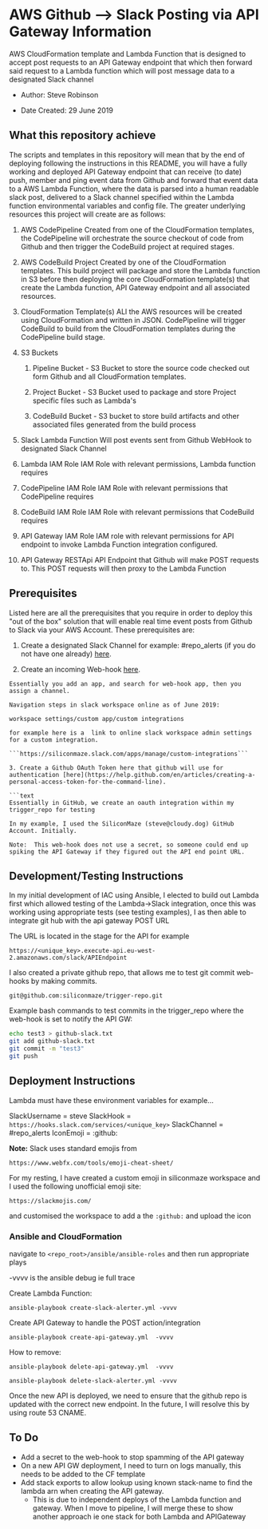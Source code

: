 # AWS Github --> Slack Posting via API Gateway Information

AWS CloudFormation template and Lambda Function that is designed to accept post requests to an API Gateway endpoint  that which then forward said request to a Lambda function which will post message data to a designated Slack channel

- Author: Steve Robinson

- Date Created: 29 June 2019

## What  this repository achieve

The scripts and templates in this repository will mean that by the end of deploying following the instructions in this README, you will have a fully working and deployed API Gateway endpoint that can receive (to date) push, member and ping event data from Github and forward that event data to a AWS Lambda Function, where the data is parsed into a human readable slack post, delivered to a Slack channel specified within the Lambda function environmental variables and config file. The greater underlying resources this project will create are as follows:

1. AWS CodePipeline
Created  from one of the CloudFormation templates, the CodePipeline will orchestrate the source checkout of code from Github and then trigger the CodeBuild project at required stages.
2. AWS CodeBuild Project
Created by one of the CloudFormation templates. This build project will package and store the Lambda function in S3 before then deploying the core CloudFormation template(s) that create the Lambda function, API Gateway endpoint and all associated resources.
3. CloudFormation Template(s)
ALl the AWS resources will be created using CloudFormation and written in JSON. CodePipeline will trigger CodeBuild to build from the CloudFormation templates during the CodePipeline build stage.
4. S3 Buckets
    1. Pipeline Bucket - S3 Bucket to store the source code checked out form Github and all CloudFormation templates. 

    2. Project Bucket - S3 Bucket used to package and store Project specific files such as Lambda's

    3. CodeBuild Bucket - S3 bucket to store build artifacts and other associated files generated from the build process

5. Slack Lambda Function
Will post events sent from Github WebHook to designated Slack Channel
6. Lambda IAM Role
IAM Role with relevant permissions, Lambda function requires
7. CodePipeline IAM Role
IAM Role with relevant permissions that CodePipeline requires
8. CodeBuild IAM Role
IAM Role with relevant permissions that CodeBuild requires
9. API Gateway IAM Role
IAM role with relevant permissions for API endpoint to invoke Lambda Function integration configured. 
10. API Gateway RESTApi
API Endpoint that Github will make POST requests to. This POST requests will then proxy to the Lambda Function

## Prerequisites

Listed here are all the prerequisites that you require in order to deploy this "out of the box" solution that will enable real time event posts from Github to Slack via your AWS Account. These prerequisites are:

1. Create a designated Slack Channel for example: #repo_alerts (if you do not have one already) [here](https://get.slack.help/hc/en-us/articles/201402297-Create-a-channel).

2. Create an incoming Web-hook [here](https://get.slack.help/hc/en-gb/articles/115005265063-Incoming-webhooks-for-Slack).

  ```text
  Essentially you add an app, and search for web-hook app, then you assign a channel.
  
  Navigation steps in slack workspace online as of June 2019: 
  
  workspace settings/custom app/custom integrations

  for example here is a  link to online slack workspace admin settings for a custom integration.
  
  ```https://siliconmaze.slack.com/apps/manage/custom-integrations```

3. Create a Github OAuth Token here that github will use for authentication [here](https://help.github.com/en/articles/creating-a-personal-access-token-for-the-command-line).

```text
Essentially in GitHub, we create an oauth integration within my  trigger_repo for testing

In my example, I used the SiliconMaze (steve@cloudy.dog) GitHub Account. Initially.

Note:  This web-hook does not use a secret, so someone could end up spiking the API Gateway if they figured out the API end point URL. 
```

## Development/Testing Instructions

In my initial development of IAC using Ansible, I elected to build out Lambda first which allowed testing of the Lambda->Slack integration, once this was working using appropriate tests (see testing examples), I as then able to integrate git hub with the api gateway POST URL

The URL is located in the stage for the API for example

```https://<unique_key>.execute-api.eu-west-2.amazonaws.com/slack/APIEndpoint```

I also created a private github repo, that allows me to test git commit web-hooks by making commits.

```git@github.com:siliconmaze/trigger-repo.git```

Example bash commands to test commits in the trigger_repo where the web-hook is set to notify the API GW:

```bash
echo test3 > github-slack.txt
git add github-slack.txt
git commit -m "test3"
git push
```


## Deployment Instructions

Lambda must have these environment variables for example...


SlackUsername = steve
SlackHook = ```https://hooks.slack.com/services/<unique_key>```
SlackChannel = #repo_alerts
IconEmoji = :github:

__Note:__ Slack uses standard emojis from

```https://www.webfx.com/tools/emoji-cheat-sheet/```

For my resting, I have created a custom emoji in siliconmaze workspace and I used the following unofficial emoji site:

```https://slackmojis.com/```

 and customised the workspace to add a the ```:github:``` and upload the icon

### Ansible and CloudFormation

navigate to ```<repo_root>/ansible/ansible-roles``` and then run appropriate plays

-vvvv is the ansible debug ie full trace

Create Lambda Function:

```ansible-playbook create-slack-alerter.yml -vvvv```

Create API Gateway to handle the POST action/integration

```ansible-playbook create-api-gateway.yml  -vvvv```


How to remove:

```ansible-playbook delete-api-gateway.yml  -vvvv```

```ansible-playbook delete-slack-alerter.yml -vvvv```

Once the new API is deployed, we need to ensure that the github repo is updated with the correct new endpoint. In the future, I will resolve this by using route 53 CNAME.

## To Do

- Add a secret to the web-hook to stop spamming of the API gateway
- On a new API GW deployment, I need to turn on logs manually, this needs to be added to the CF template
- Add stack exports to allow lookup using known stack-name to find the lambda arn when creating the API gateway.
  - This is due to independent deploys of the Lambda function and gateway. When I move to pipeline, I will merge these to show another approach ie one stack for both Lambda and APIGateway
